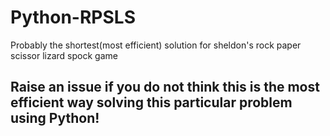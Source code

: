 # Python-RPSLS
Probably the shortest(most efficient) solution for sheldon's rock paper scissor lizard spock game

## Raise an issue if you do not think this is the most efficient way solving this particular problem using Python!
